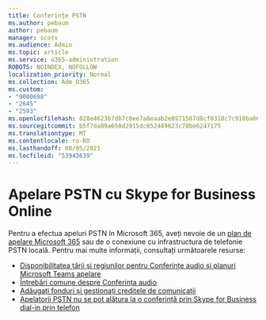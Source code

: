 ```yaml
---
title: Conferințe PSTN
ms.author: pebaum
author: pebaum
manager: scotv
ms.audience: Admin
ms.topic: article
ms.service: o365-administration
ROBOTS: NOINDEX, NOFOLLOW
localization_priority: Normal
ms.collection: Adm_O365
ms.custom:
- "9000698"
- "2645"
- "2593"
ms.openlocfilehash: 028e4623b7db7c0ee7a8eaab2e8971587d8cf0318c7c918ba6621f0d57b116be
ms.sourcegitcommit: b5f7da89a650d2915dc652449623c78be6247175
ms.translationtype: MT
ms.contentlocale: ro-RO
ms.lasthandoff: 08/05/2021
ms.locfileid: "53943639"
---
```

# <a name="pstn-calling-with-skype-for-business-online"></a>Apelare PSTN cu Skype for Business Online

Pentru a efectua apeluri PSTN în Microsoft 365, aveți nevoie de un [plan de apelare Microsoft 365](https://docs.microsoft.com/microsoftteams/what-is-phone-system-in-office-365#more-about-calling-plans) sau de o conexiune cu infrastructura de telefonie PSTN locală. Pentru mai multe informații, consultați următoarele resurse: 

- [Disponibilitatea țării și regiunilor pentru Conferințe audio și planuri Microsoft Teams apelare](https://docs.microsoft.com/microsoftteams/country-and-region-availability-for-audio-conferencing-and-calling-plans/country-and-region-availability-for-audio-conferencing-and-calling-plans) 
- [Întrebări comune despre Conferința audio](https://docs.microsoft.com/microsoftteams/audio-conferencing-common-questions)
- [Adăugați fonduri și gestionați creditele de comunicații](https://docs.microsoft.com/microsoftteams/add-funds-and-manage-communications-credits)
- [Apelatorii PSTN nu se pot alătura la o conferință prin Skype for Business dial-in prin telefon](https://docs.microsoft.com/SkypeForBusiness/troubleshoot/online-conferencing/pstn-callers-cant-join-dial-in-call)